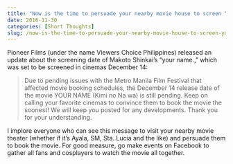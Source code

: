 ```yaml
---
title: "Now is the time to persuade your nearby movie house to screen “your name.”"
date: 2016-11-30
categories: [Short Thoughts]
slug: /now-is-the-time-to-persuade-your-nearby-movie-house-to-screen-your-name-aa6472f49fa7
---
```


Pioneer Films (under the name Viewers Choice Philippines) released an update about the screening date of Makoto Shinkai’s “your name.,” which was set to be screened in cinemas December 14:

> Due to pending issues with the Metro Manila Film Festival that affected movie booking schedules, the December 14 release date of the movie YOUR NAME (Kimi no Na wa) is still pending. Keep on calling your favorite cinemas to convince them to book the movie the soonest! We will keep you posted for any developments. Thank you for your understanding.

I implore everyone who can see this message to visit your nearby movie theater (whether if it’s Ayala, SM, Sta. Lucia and the like) and persuade them to book the movie. For good measure, go make events on Facebook to gather all fans and cosplayers to watch the movie all together.